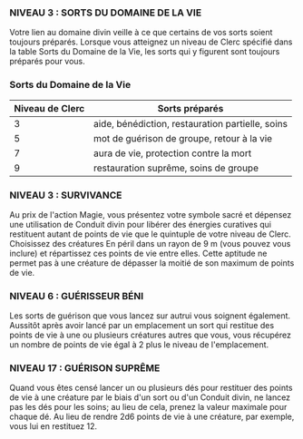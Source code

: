 
### NIVEAU 3 : SORTS DU DOMAINE DE LA VIE

Votre lien au domaine divin veille à ce que certains de vos sorts soient toujours préparés. Lorsque vous atteignez un niveau de Clerc spécifié dans la table Sorts du Domaine de la Vie, les sorts qui y figurent sont toujours préparés pour vous.

### Sorts du Domaine de la Vie

|Niveau de Clerc|Sorts préparés|
|---|---|
|3|aide, bénédiction, restauration partielle, soins|
|5|mot de guérison de groupe, retour à la vie|
|7|aura de vie, protection contre la mort|
|9|restauration suprême, soins de groupe|

### NIVEAU 3 : SURVIVANCE

Au prix de l'action Magie, vous présentez votre symbole sacré et dépensez une utilisation de Conduit divin pour libérer des énergies curatives qui restituent autant de points de vie que le quintuple de votre niveau de Clerc. Choisissez des créatures En péril dans un rayon de 9 m (vous pouvez vous inclure) et répartissez ces points de vie entre elles. Cette aptitude ne permet pas à une créature de dépasser la moitié de son maximum de points de vie.

### NIVEAU 6 : GUÉRISSEUR BÉNI

Les sorts de guérison que vous lancez sur autrui vous soignent également. Aussitôt après avoir lancé par un emplacement un sort qui restitue des points de vie à une ou plusieurs créatures autres que vous, vous récupérez un nombre de points de vie égal à 2 plus le niveau de l'emplacement.

### NIVEAU 17 : GUÉRISON SUPRÊME

Quand vous êtes censé lancer un ou plusieurs dés pour restituer des points de vie à une créature par le biais d'un sort ou d'un Conduit divin, ne lancez pas les dés pour les soins; au lieu de cela, prenez la valeur maximale pour chaque dé. Au lieu de rendre 2d6 points de vie à une créature, par exemple, vous lui en restituez 12.